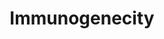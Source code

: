 ---
title: "Immunogenecity"
layout: archive
permalink: categories/Immunogenecity
author_profile: true
sidebar_main: true
---